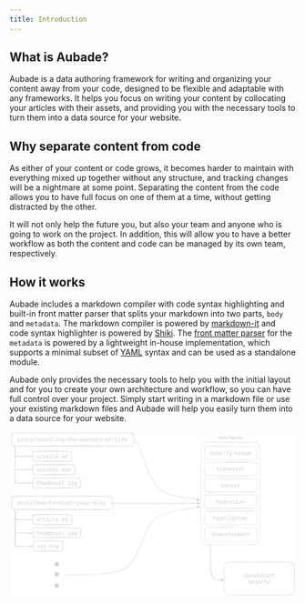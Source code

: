 ```yaml
---
title: Introduction
---
```


## What is Aubade?

Aubade is a data authoring framework for writing and organizing your content away from your code, designed to be flexible and adaptable with any frameworks. It helps you focus on writing your content by collocating your articles with their assets, and providing you with the necessary tools to turn them into a data source for your website.

## Why separate content from code

As either of your content or code grows, it becomes harder to maintain with everything mixed up together without any structure, and tracking changes will be a nightmare at some point. Separating the content from the code allows you to have full focus on one of them at a time, without getting distracted by the other.

<!-- "frameworks are not tools for organising your code, they are tools for organising your mind" - Rich Harris, https://www.youtube.com/watch?v=AdNJ3fydeao&t=412 -->

It will not only help the future you, but also your team and anyone who is going to work on the project. In addition, this will allow you to have a better workflow as both the content and code can be managed by its own team, respectively.

## How it works

Aubade includes a markdown compiler with code syntax highlighting and built-in front matter parser that splits your markdown into two parts, `body` and `metadata`. The markdown compiler is powered by [markdown-it](https://github.com/markdown-it/markdown-it) and code syntax highlighter is powered by [Shiki](https://github.com/shikijs/shiki). The [front matter parser](/docs/modules#core-parse) for the `metadata` is powered by a lightweight in-house implementation, which supports a minimal subset of [YAML](https://yaml.org/) syntax and can be used as a standalone module.

Aubade only provides the necessary tools to help you with the initial layout and for you to create your own architecture and workflow, so you can have full control over your project. Simply start writing in a markdown file or use your existing markdown files and Aubade will help you easily turn them into a data source for your website.

![aubade architecture](./diagram.png)
